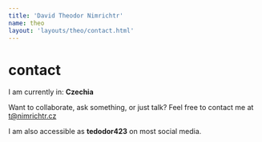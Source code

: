 ```yaml
---
title: 'David Theodor Nimrichtr'
name: theo
layout: 'layouts/theo/contact.html'
---
```


# contact

I am currently in: **Czechia**

Want to collaborate, ask something, or just talk? Feel free to contact me at [t@nimrichtr.cz](mailto:t@nimrichtr.cz)

I am also accessible as **tedodor423** on most social media.